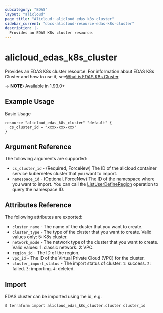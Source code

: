 ```yaml
---
subcategory: "EDAS"
layout: "alicloud"
page_title: "Alicloud: alicloud_edas_k8s_cluster"
sidebar_current: "docs-alicloud-resource-edas-k8s-cluster"
description: |-
  Provides an EDAS K8s cluster resource.
---
```


# alicloud\_edas\_k8s\_cluster

Provides an EDAS K8s cluster resource. For information about EDAS K8s Cluster and how to use it, see[What is EDAS K8s Cluster](https://www.alibabacloud.com/help/en/doc-detail/85108.htm).

-> **NOTE:** Available in 1.93.0+

## Example Usage

Basic Usage

```
resource "alicloud_edas_k8s_cluster" "default" {
  cs_cluster_id = "xxxx-xxx-xxx"
}

```

## Argument Reference

The following arguments are supported:

* `cs_cluster_id` - (Required, ForceNew) The ID of the alicloud container service kubernetes cluster that you want to import.
* `namespace_id` - (Optional, ForceNew) The ID of the namespace where you want to import. You can call the [ListUserDefineRegion](https://www.alibabacloud.com/help/en/doc-detail/149377.htm?spm=a2c63.p38356.879954.34.331054faK2yNvC#doc-api-Edas-ListUserDefineRegion) operation to query the namespace ID.


## Attributes Reference

The following attributes are exported:

* `cluster_name` - The name of the cluster that you want to create.
* `cluster_type` - The type of the cluster that you want to create. Valid values only: 5: K8s cluster. 
* `network_mode` - The network type of the cluster that you want to create. Valid values: 1: classic network. 2: VPC.
* `region_id` - The ID of the region.
* `vpc_id` - The ID of the Virtual Private Cloud (VPC) for the cluster.
* `cluster_import_status` - The import status of cluster: 
    `1`: success.
    `2`: failed.
    `3`: importing. 
    `4`: deleted.

## Import

EDAS cluster can be imported using the id, e.g.

```
$ terraform import alicloud_edas_k8s_cluster.cluster cluster_id
```
